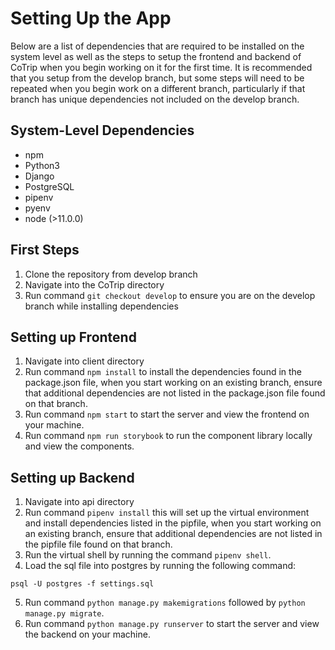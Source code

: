 # Setting Up the App
Below are a list of dependencies that are required to be installed on the system level as well as the steps to setup the frontend and backend of CoTrip when you begin working on it for the first time. It is recommended that you setup from the develop branch, but some steps will need to be repeated when you begin work on a different branch, particularly if that branch has unique dependencies not included on the develop branch. 

## System-Level Dependencies
* npm
* Python3
* Django
* PostgreSQL
* pipenv
* pyenv
* node (>11.0.0)

## First Steps
1. Clone the repository from develop branch
2. Navigate into the CoTrip directory
3. Run command `git checkout develop` to ensure you are on the develop branch while installing dependencies

## Setting up Frontend
1. Navigate into client directory
2. Run command `npm install` to install the dependencies found in the package.json file, when you start working on an existing branch, ensure that additional dependencies are not listed in the package.json file found on that branch.
3. Run command `npm start` to start the server and view the frontend on your machine.
4. Run command `npm run storybook` to run the component library locally and view the components. 

## Setting up Backend
1. Navigate into api directory
2. Run command `pipenv install` this will set up the virtual environment and install dependencies listed in the pipfile, when you start working on an existing branch, ensure that additional dependencies are not listed in the pipfile file found on that branch.
3. Run the virtual shell by running the command `pipenv shell`.
4. Load the sql file into postgres by running the following command:
```
psql -U postgres -f settings.sql
```
5. Run command `python manage.py makemigrations` followed by `python manage.py migrate`.
6. Run command `python manage.py runserver` to start the server and view the backend on your machine.